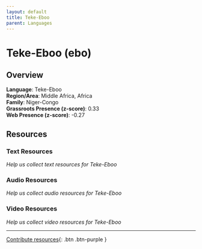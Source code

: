 ```yaml
---
layout: default
title: Teke-Eboo
parent: Languages
---
```


# Teke-Eboo (ebo)

## Overview

**Language**: Teke-Eboo  
**Region/Area**: Middle Africa, Africa  
**Family**: Niger-Congo  
**Grassroots Presence (z-score)**: 0.33  
**Web Presence (z-score)**: -0.27  

## Resources

### Text Resources
*Help us collect text resources for Teke-Eboo*

### Audio Resources
*Help us collect audio resources for Teke-Eboo*

### Video Resources
*Help us collect video resources for Teke-Eboo*

---

[Contribute resources](https://forms.office.com/e/1SfLJx3u1r){: .btn .btn-purple }
